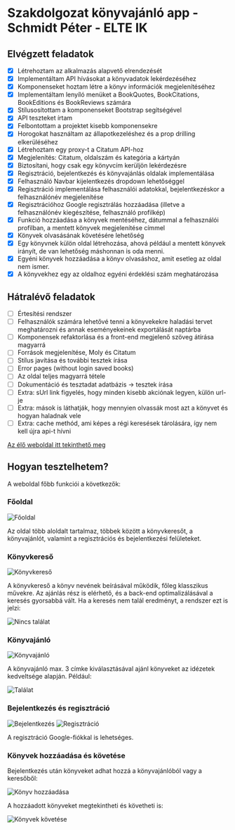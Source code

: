 # Szakdolgozat könyvajánló app - Schmidt Péter - ELTE IK

## Elvégzett feladatok

- [x] Létrehoztam az alkalmazás alapvető elrendezését
- [x] Implementáltam API hívásokat a könyvadatok lekérdezéséhez
- [x] Komponenseket hoztam létre a könyv információk megjelenítéséhez
- [x] Implementáltam lenyíló menüket a BookQuotes, BookCitations, BookEditions és BookReviews számára
- [x] Stílusosítottam a komponenseket Bootstrap segítségével
- [x] API teszteket írtam
- [x] Felbontottam a projektet kisebb komponensekre
- [x] Horogokat használtam az állapotkezeléshez és a prop drilling elkerüléséhez
- [x] Létrehoztam egy proxy-t a Citatum API-hoz
- [x] Megjelenítés: Citatum, oldalszám és kategória a kártyán
- [x] Biztosítani, hogy csak egy könyvcím kerüljön lekérdezésre
- [x] Regisztráció, bejelentkezés és könyvajánlás oldalak implementálása
- [x] Felhasználó Navbar kijelentkezés dropdown lehetőséggel
- [x] Regisztráció implementálása felhasználói adatokkal, bejelentkezéskor a felhasználónév megjelenítése
- [x] Regisztrációhoz Google regisztrálás hozzáadása (illetve a felhasználónév kiegészítése, felhasználó profilkép)
- [x] Funkció hozzáadása a könyvek mentéséhez, dátummal a felhasználói profilban, a mentett könyvek megjelenítése címmel
- [x] Könyvek olvasásának követésére lehetőség
- [x] Egy könyvnek külön oldal létrehozása, ahová például a mentett könyvek irányít, de van lehetőség máshonnan is oda menni.
- [x] Egyéni könyvek hozzáadása a könyv olvasáshoz, amit esetleg az oldal nem ismer.
- [x] A könyvekhez egy az oldalhoz egyéni érdeklési szám meghatározása

## Hátralévő feladatok

- [ ] Értesítési rendszer
- [ ] Felhasználók számára lehetővé tenni a könyvekekre haladási tervet meghatározni és annak eseményekeinek exportálását naptárba
- [ ] Komponensek refaktorlása és a front-end megjelenő szöveg átírása magyarrá
- [ ] Források megjelenítése, Moly és Citatum
- [ ] Stílus javítása és további tesztek írása
- [ ] Error pages (without login saved books)
- [ ] Az oldal teljes magyarrá tétele
- [ ] Dokumentáció és tesztadat adatbázis -> tesztek írása
- [ ] Extra: sUrl link figyelés, hogy minden kisebb akciónak legyen, külön url-je
- [ ] Extra: mások is láthatják, hogy mennyien olvassák most azt a könyvet és hogyan 
haladnak vele
- [ ] Extra: cache methód, ami képes a régi keresések tárolására, így nem kell újra api-t hívni

[Az élő weboldal itt tekinthető meg](https://book-app-inky.vercel.app/)

## Hogyan tesztelhetem?

A weboldal főbb funkciói a következők:

### Főoldal
![Főoldal](https://i.postimg.cc/d01rgcNL/Web-capture-21-4-2023-165838-book-app-inky-vercel-app.jpg)

Az oldal több aloldalt tartalmaz, többek között a könyvkeresőt, a könyvajánlót, valamint a regisztrációs és bejelentkezési felületeket.

### Könyvkereső
![Könyvkereső](https://i.postimg.cc/5ywC84yk/Web-capture-21-4-2023-17020-book-app-inky-vercel-app.jpg)

A könyvkereső a könyv nevének beírásával működik, főleg klasszikus művekre. Az ajánlás rész is elérhető, és a back-end optimalizálásával a keresés gyorsabbá vált. Ha a keresés nem talál eredményt, a rendszer ezt is jelzi:

![Nincs találat](https://i.postimg.cc/pLPDYFDQ/Web-capture-21-4-2023-17743-book-app-inky-vercel-app.jpg)

### Könyvajánló
![Könyvajánló](https://i.postimg.cc/BSbBVHRM/Web-capture-21-4-2023-17057-book-app-inky-vercel-app.jpg)

A könyvajánló max. 3 címke kiválasztásával ajánl könyveket az idézetek kedveltsége alapján. Például:

![Találat](https://i.postimg.cc/2rhFMzXR/Web-capture-21-4-2023-17226-book-app-inky-vercel-app.jpg)

### Bejelentkezés és regisztráció
![Bejelentkezés](https://i.postimg.cc/y8n0f8PM/Web-capture-21-4-2023-1735-book-app-inky-vercel-app.jpg)
![Regisztráció](https://i.postimg.cc/s2N7rHbK/Web-capture-21-4-2023-17436-book-app-inky-vercel-app.jpg)

A regisztráció Google-fiókkal is lehetséges.

### Könyvek hozzáadása és követése
Bejelentkezés után könyveket adhat hozzá a könyvajánlóból vagy a keresőből:

![Könyv hozzáadása](https://i.postimg.cc/3rppsB1C/Web-capture-21-4-2023-17533-book-app-inky-vercel-app.jpg)

A hozzáadott könyveket megtekintheti és követheti is:

![Könyvek követése](https://i.postimg.cc/zJ0k702y/Web-capture-21-4-2023-17610-book-app-inky-vercel-app.jpg)

